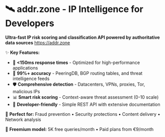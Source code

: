 # 🛰️ addr.zone - IP Intelligence for Developers

**Ultra-fast IP risk scoring and classification API powered by authoritative data 
sources** https://addr.zone

✨ **Key Features:**
- 🚀 **<150ms response times** - Optimized for high-performance applications
- 🎯 **99%+ accuracy** - PeeringDB, BGP routing tables, and threat intelligence feeds
- 🛡️ **Comprehensive detection** - Datacenters, VPNs, proxies, Tor, malicious IPs
- 📊 **Smart risk scoring** - Context-aware threat assessment (0-10 scale)
- 🔧 **Developer-friendly** - Simple REST API with extensive documentation

🎯 **Perfect for:** Fraud prevention • Security protections • Content delivery • Network
analysis

💎 **Freemium model:** 5K free queries/month • Paid plans from €9/month
